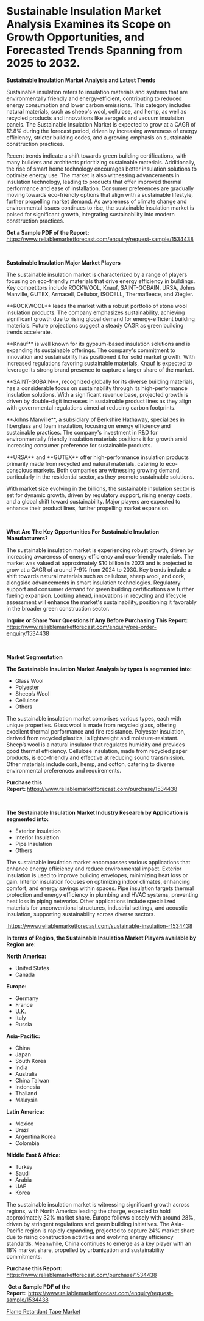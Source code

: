 <p><h1>Sustainable Insulation Market Analysis Examines its Scope on Growth Opportunities, and Forecasted Trends Spanning from 2025 to 2032.</h1></p><p><strong>Sustainable Insulation Market Analysis and Latest Trends</strong></p>
<p><p>Sustainable insulation refers to insulation materials and systems that are environmentally friendly and energy-efficient, contributing to reduced energy consumption and lower carbon emissions. This category includes natural materials, such as sheep's wool, cellulose, and hemp, as well as recycled products and innovations like aerogels and vacuum insulation panels. The Sustainable Insulation Market is expected to grow at a CAGR of 12.8% during the forecast period, driven by increasing awareness of energy efficiency, stricter building codes, and a growing emphasis on sustainable construction practices. </p><p>Recent trends indicate a shift towards green building certifications, with many builders and architects prioritizing sustainable materials. Additionally, the rise of smart home technology encourages better insulation solutions to optimize energy use. The market is also witnessing advancements in insulation technology, leading to products that offer improved thermal performance and ease of installation. Consumer preferences are gradually moving towards eco-friendly options that align with a sustainable lifestyle, further propelling market demand. As awareness of climate change and environmental issues continues to rise, the sustainable insulation market is poised for significant growth, integrating sustainability into modern construction practices.</p></p>
<p><strong>Get a Sample PDF of the Report:&nbsp;</strong> <a href="https://www.reliablemarketforecast.com/enquiry/request-sample/1534438?utm_campaign=3538&utm_medium=2&utm_source=Github&utm_content=ia&utm_term=02042025&utm_id=sustainable-insulation">https://www.reliablemarketforecast.com/enquiry/request-sample/1534438</a></p>
<p>&nbsp;</p>
<p><strong>Sustainable Insulation Major Market Players</strong></p>
<p><p>The sustainable insulation market is characterized by a range of players focusing on eco-friendly materials that drive energy efficiency in buildings. Key competitors include ROCKWOOL, Knauf, SAINT-GOBAIN, URSA, Johns Manville, GUTEX, Armacell, Cellubor, ISOCELL, Thermafleece, and Ziegler.</p><p>**ROCKWOOL** leads the market with a robust portfolio of stone wool insulation products. The company emphasizes sustainability, achieving significant growth due to rising global demand for energy-efficient building materials. Future projections suggest a steady CAGR as green building trends accelerate.</p><p>**Knauf** is well known for its gypsum-based insulation solutions and is expanding its sustainable offerings. The company's commitment to innovation and sustainability has positioned it for solid market growth. With increased regulations favoring sustainable materials, Knauf is expected to leverage its strong brand presence to capture a larger share of the market.</p><p>**SAINT-GOBAIN**, recognized globally for its diverse building materials, has a considerable focus on sustainability through its high-performance insulation solutions. With a significant revenue base, projected growth is driven by double-digit increases in sustainable product lines as they align with governmental regulations aimed at reducing carbon footprints.</p><p>**Johns Manville**, a subsidiary of Berkshire Hathaway, specializes in fiberglass and foam insulation, focusing on energy efficiency and sustainable practices. The company's investment in R&D for environmentally friendly insulation materials positions it for growth amid increasing consumer preference for sustainable products.</p><p>**URSA** and **GUTEX** offer high-performance insulation products primarily made from recycled and natural materials, catering to eco-conscious markets. Both companies are witnessing growing demand, particularly in the residential sector, as they promote sustainable solutions.</p><p>With market size evolving in the billions, the sustainable insulation sector is set for dynamic growth, driven by regulatory support, rising energy costs, and a global shift toward sustainability. Major players are expected to enhance their product lines, further propelling market expansion.</p></p>
<p>&nbsp;</p>
<p><strong>What Are The Key Opportunities For Sustainable Insulation Manufacturers?</strong></p>
<p><p>The sustainable insulation market is experiencing robust growth, driven by increasing awareness of energy efficiency and eco-friendly materials. The market was valued at approximately $10 billion in 2023 and is projected to grow at a CAGR of around 7-9% from 2024 to 2030. Key trends include a shift towards natural materials such as cellulose, sheep wool, and cork, alongside advancements in smart insulation technologies. Regulatory support and consumer demand for green building certifications are further fueling expansion. Looking ahead, innovations in recycling and lifecycle assessment will enhance the market's sustainability, positioning it favorably in the broader green construction sector.</p></p>
<p><strong>Inquire or Share Your Questions If Any Before Purchasing This Report:</strong> <a href="https://www.reliablemarketforecast.com/enquiry/pre-order-enquiry/1534438?utm_campaign=3538&utm_medium=2&utm_source=Github&utm_content=ia&utm_term=02042025&utm_id=sustainable-insulation">https://www.reliablemarketforecast.com/enquiry/pre-order-enquiry/1534438</a></p>
<p>&nbsp;</p>
<p><strong>Market Segmentation</strong></p>
<p><strong>The Sustainable Insulation Market Analysis by types is segmented into:</strong></p>
<p><ul><li>Glass Wool</li><li>Polyester</li><li>Sheep’s Wool</li><li>Cellulose</li><li>Others</li></ul></p>
<p><p>The sustainable insulation market comprises various types, each with unique properties. Glass wool is made from recycled glass, offering excellent thermal performance and fire resistance. Polyester insulation, derived from recycled plastics, is lightweight and moisture-resistant. Sheep’s wool is a natural insulator that regulates humidity and provides good thermal efficiency. Cellulose insulation, made from recycled paper products, is eco-friendly and effective at reducing sound transmission. Other materials include cork, hemp, and cotton, catering to diverse environmental preferences and requirements.</p></p>
<p><strong>Purchase this Report:&nbsp;</strong><a href="https://www.reliablemarketforecast.com/purchase/1534438?utm_campaign=3538&utm_medium=2&utm_source=Github&utm_content=ia&utm_term=02042025&utm_id=sustainable-insulation">https://www.reliablemarketforecast.com/purchase/1534438</a></p>
<p>&nbsp;</p>
<p><strong>The Sustainable Insulation Market Industry Research by Application is segmented into:</strong></p>
<p><ul><li>Exterior Insulation</li><li>Interior Insulation</li><li>Pipe Insulation</li><li>Others</li></ul></p>
<p><p>The sustainable insulation market encompasses various applications that enhance energy efficiency and reduce environmental impact. Exterior insulation is used to improve building envelopes, minimizing heat loss or gain. Interior insulation focuses on optimizing indoor climates, enhancing comfort, and energy savings within spaces. Pipe insulation targets thermal protection and energy efficiency in plumbing and HVAC systems, preventing heat loss in piping networks. Other applications include specialized materials for unconventional structures, industrial settings, and acoustic insulation, supporting sustainability across diverse sectors.</p></p>
<p><a href="https://www.reliablemarketforecast.com/sustainable-insulation-r1534438?utm_campaign=3538&utm_medium=2&utm_source=Github&utm_content=ia&utm_term=02042025&utm_id=sustainable-insulation">&nbsp;https://www.reliablemarketforecast.com/sustainable-insulation-r1534438</a></p>
<p><strong>In terms of Region, the Sustainable Insulation Market Players available by Region are:</strong></p>
<p>
    <p> <strong> North America: </strong>
        <ul>
            <li>United States</li>
            <li>Canada</li>
        </ul>
        </p> 
    <p> <strong> Europe: </strong>
        <ul>
            <li>Germany</li>
            <li>France</li>
            <li>U.K.</li>
            <li>Italy</li>
            <li>Russia</li>
        </ul>
        </p> 
    <p> <strong> Asia-Pacific: </strong>
        <ul>
            <li>China</li>
            <li>Japan</li>
            <li>South Korea</li>
            <li>India</li>
            <li>Australia</li>
            <li>China Taiwan</li>
            <li>Indonesia</li>
            <li>Thailand</li>
            <li>Malaysia</li>
        </ul>
        </p> 
    <p> <strong> Latin America: </strong>
        <ul>
            <li>Mexico</li>
            <li>Brazil</li>
            <li>Argentina Korea</li>
            <li>Colombia</li>
        </ul>
        </p> 
    <p> <strong> Middle East & Africa: </strong>
        <ul>
            <li>Turkey</li>
            <li>Saudi</li>
            <li>Arabia</li>
            <li>UAE</li>
            <li>Korea</li>
        </ul>
    </p>
    </p>
<p><p>The sustainable insulation market is witnessing significant growth across regions, with North America leading the charge, expected to hold approximately 32% market share. Europe follows closely with around 28%, driven by stringent regulations and green building initiatives. The Asia-Pacific region is rapidly expanding, projected to capture 24% market share due to rising construction activities and evolving energy efficiency standards. Meanwhile, China continues to emerge as a key player with an 18% market share, propelled by urbanization and sustainability commitments.</p></p>
<p><strong>Purchase this Report: </strong><a href="https://www.reliablemarketforecast.com/purchase/1534438?utm_campaign=3538&utm_medium=2&utm_source=Github&utm_content=ia&utm_term=02042025&utm_id=sustainable-insulation">https://www.reliablemarketforecast.com/purchase/1534438</a></p>
<p>&nbsp;<strong>Get a Sample PDF of the Report:&nbsp;&nbsp;</strong><a href="https://www.reliablemarketforecast.com/enquiry/request-sample/1534438?utm_campaign=3538&utm_medium=2&utm_source=Github&utm_content=ia&utm_term=02042025&utm_id=sustainable-insulation">https://www.reliablemarketforecast.com/enquiry/request-sample/1534438</a></p>
<p><strong></strong></p>
<p><p><a href="https://github.com/dayaanapis5/Market-Research-Report-List-1/blob/main/flame-retardant-tape-market.md?utm_campaign=3538&utm_medium=2&utm_source=Github&utm_content=ia&utm_term=02042025&utm_id=sustainable-insulation">Flame Retardant Tape Market</a></p></p>